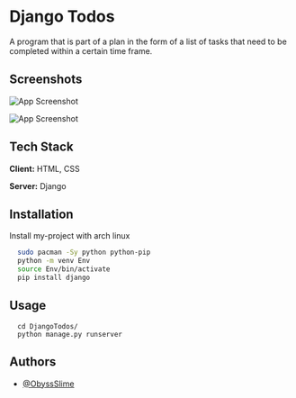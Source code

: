 # Django Todos

A program that is part of a plan in the form of a list of tasks that need to be completed within a certain time frame.

## Screenshots

![App Screenshot](https://raw.githubusercontent.com/ObyssSlime/GithubImages/main/2022-12-16_18-47.png?token=GHSAT0AAAAAAB4OFCRFOOFL325DAWQ6WUVOY45FVQA)

![App Screenshot](https://raw.githubusercontent.com/ObyssSlime/GithubImages/main/2022-12-16_18-47_1.png?token=GHSAT0AAAAAAB4OFCREHRLCZFWGP63F7PEMY45FWYQ)

## Tech Stack

**Client:** HTML, CSS

**Server:** Django

## Installation

Install my-project with arch linux

```bash
  sudo pacman -Sy python python-pip
  python -m venv Env
  source Env/bin/activate
  pip install django
```

## Usage

```django
  cd DjangoTodos/
  python manage.py runserver
```

## Authors

- [@ObyssSlime](https://www.github.com/ObyssSlime)
